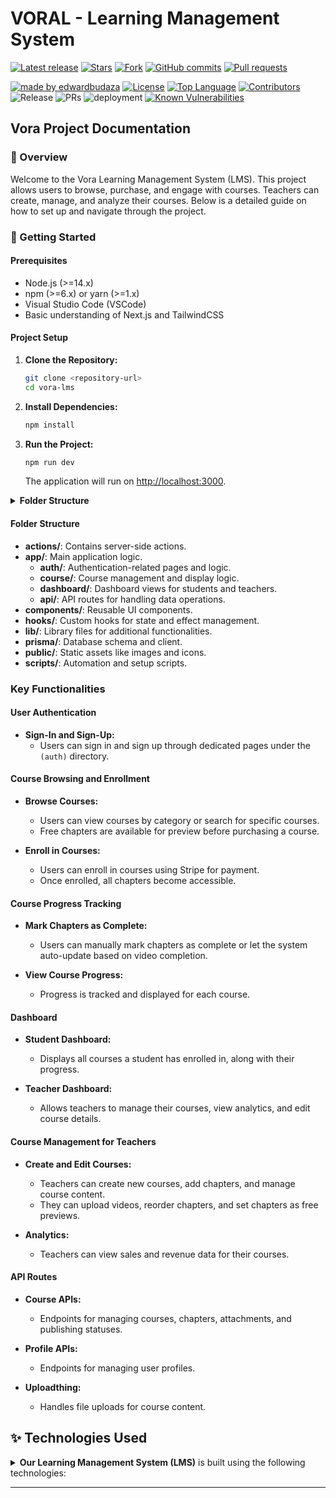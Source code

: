 # VORAL - Learning Management System

<!-- GitHub badges -->

[![Latest release](https://img.shields.io/github/v/release/edwardbudaza/vora-lms?label=Latest%20release&style=social)](https://github.com/edwardbudaza/vora-lms/releases/tag/v0.1.0)
[![Stars](https://img.shields.io/github/stars/edwardbudaza/vora-lms?style=social)](https://github.com/edwardbudaza/vora-lms/stargazers)
[![Fork](https://img.shields.io/github/forks/edwardbudaza/vora-lms?style=social)](https://github.com/edwardbudaza/vora-lms/forks)
[![GitHub commits](https://img.shields.io/github/commit-activity/t/edwardbudaza/vora-lms?style=social&logo=github)](https://github.com/edwardbudaza/vora-lms/commits)
[![Pull requests](https://img.shields.io/github/issues-pr/edwardbudaza/vora-lms?style=social&logo=github)](https://github.com/edwardbudaza/vora-lms/pulls)

[![made by edwardbudaza](https://custom-icon-badges.demolab.com/badge/made%20by%20-edwardbudaza-556bf2?logo=github&logoColor=white&labelColor=101827)](https://github.com/edwardbudaza)
[![License](https://img.shields.io/github/license/edwardbudaza/vora-lms?color=dddddd&labelColor=000000)](https://github.com/edwardbudaza/vora-lms/blob/main/LICENSE)
[![Top Language](https://img.shields.io/github/languages/top/edwardbudaza/vora-lms?logo=github&logoColor=%23007ACC&label=TypeScript)](https://www.typescriptlang.org/)
[![Contributors](https://img.shields.io/github/contributors/edwardbudaza/vora-lms?style=flat&color=orange&label=Contributors)](https://github.com/edwardbudaza/vora-lms/graphs/contributors)
![Release](https://img.shields.io/github/release/edwardbudaza/vora-lms.svg)
![PRs](https://img.shields.io/badge/PRs-welcome-ff69b4.svg?style=shields)
![deployment](https://img.shields.io/github/deployments/edwardbudaza/vora-lms/Production?logo=vercel&label=Website)
[![Known Vulnerabilities](https://snyk.io/test/github/edwardbudaza/vora-lms/badge.svg)](https://snyk.io/test/github/edwardbudaza/vora-lms)

## Vora Project Documentation

### 📝 Overview

Welcome to the Vora Learning Management System (LMS). This project allows users to browse, purchase, and engage with courses. Teachers can create, manage, and analyze their courses. Below is a detailed guide on how to set up and navigate through the project.

### 🚀 Getting Started

#### Prerequisites
- Node.js (>=14.x)
- npm (>=6.x) or yarn (>=1.x)
- Visual Studio Code (VSCode)
- Basic understanding of Next.js and TailwindCSS

#### Project Setup

1. **Clone the Repository:**
    ```sh
    git clone <repository-url>
    cd vora-lms
    ```

2. **Install Dependencies:**
    ```sh
    npm install
    ```

3. **Run the Project:**
    ```sh
    npm run dev
    ```
    The application will run on [http://localhost:3000](http://localhost:3000).


<details><summary><b>Folder Structure</b></summary>

```bash
vora-lms/
├───actions
├───app
│   ├───(auth)
│   │   └───(routes)
│   │       ├───sign-in
│   │       │   └───[[...sign-in]]     
│   │       └───sign-up
│   │           └───[[...signup]]      
│   ├───(course)
│   │   └───courses
│   │       └───[courseId]
│   │           ├───chapters
│   │           │   └───[chapterId]    
│   │           │       └───_components
│   │           └───_components        
│   ├───(dashboard)
│   │   ├───(routes)
│   │   │   ├───(root)
│   │   │   │   └───_components
│   │   │   ├───search
│   │   │   │   └───_components
│   │   │   └───teacher
│   │   │       ├───analytics
│   │   │       │   └───_components
│   │   │       ├───courses
│   │   │       │   ├───[courseId]
│   │   │       │   │   ├───chapters
│   │   │       │   │   │   └───[chapterId]
│   │   │       │   │   │       └───_components
│   │   │       │   │   └───_components
│   │   │       │   └───_components
│   │   │       ├───create
│   │   │       └───users
│   │   │           ├───[id]
│   │   │           │   └───_components
│   │   │           └───_components
│   │   └───_components
│   └───api
│       ├───courses
│       │   └───[courseId]
│       │       ├───attachments
│       │       │   └───[attachmentId]
│       │       ├───chapters
│       │       │   ├───reorder
│       │       │   └───[chapterId]
│       │       │       ├───progress
│       │       │       ├───publish
│       │       │       └───unpublish
│       │       ├───checkout
│       │       ├───publish
│       │       └───unpublish
│       ├───profile
│       │   └───[id]
│       ├───uploadthing
│       └───webhook
├───components
│   ├───modals
│   ├───providers
│   └───ui
├───hooks
├───lib
├───prisma
├───public
└───scripts
```
</details>

#### Folder Structure

- **actions/**: Contains server-side actions.
- **app/**: Main application logic.
  - **auth/**: Authentication-related pages and logic.
  - **course/**: Course management and display logic.
  - **dashboard/**: Dashboard views for students and teachers.
  - **api/**: API routes for handling data operations.
- **components/**: Reusable UI components.
- **hooks/**: Custom hooks for state and effect management.
- **lib/**: Library files for additional functionalities.
- **prisma/**: Database schema and client.
- **public/**: Static assets like images and icons.
- **scripts/**: Automation and setup scripts.

### Key Functionalities

#### User Authentication

- **Sign-In and Sign-Up:**
  - Users can sign in and sign up through dedicated pages under the `(auth)` directory.

#### Course Browsing and Enrollment

- **Browse Courses:**
  - Users can view courses by category or search for specific courses.
  - Free chapters are available for preview before purchasing a course.
  
- **Enroll in Courses:**
  - Users can enroll in courses using Stripe for payment.
  - Once enrolled, all chapters become accessible.

#### Course Progress Tracking

- **Mark Chapters as Complete:**
  - Users can manually mark chapters as complete or let the system auto-update based on video completion.
  
- **View Course Progress:**
  - Progress is tracked and displayed for each course.

#### Dashboard

- **Student Dashboard:**
  - Displays all courses a student has enrolled in, along with their progress.

- **Teacher Dashboard:**
  - Allows teachers to manage their courses, view analytics, and edit course details.

#### Course Management for Teachers

- **Create and Edit Courses:**
  - Teachers can create new courses, add chapters, and manage course content.
  - They can upload videos, reorder chapters, and set chapters as free previews.

- **Analytics:**
  - Teachers can view sales and revenue data for their courses.

#### API Routes

- **Course APIs:**
  - Endpoints for managing courses, chapters, attachments, and publishing statuses.
  
- **Profile APIs:**
  - Endpoints for managing user profiles.

- **Uploadthing:**
  - Handles file uploads for course content.



## ✨ Technologies Used

<details><summary><b>Our Learning Management System (LMS)</b> is built using the following technologies:</summary>

- [Next.js](https://nextjs.org/): Next.js is a React framework for building server-side rendered and statically generated web applications.
- [TypeScript](https://www.typescriptlang.org/): TypeScript is a typed superset of JavaScript that compiles to plain JavaScript.
- [Tailwind CSS](https://tailwindcss.com/): Tailwind CSS is a utility-first CSS framework for rapidly building custom user interfaces.
- [Chakra UI](https://chakra-ui.com/): Chakra UI is a component library that provides accessible, reusable, and composable UI components.
- [Prisma](https://www.prisma.io/): Prisma is a TypeScript-first ORM for Node.js and the browser.
- [Stripe](https://stripe.com/): Stripe is a payment processing platform used for handling course purchases.
- [Uploadthing](https://uploadthing.com/): Uploadthing is a tool used for handling file uploads, likely integrated for uploading course-related media like videos and images.
- [React](https://reactjs.org/): React is a JavaScript library for building user interfaces, used as the underlying library for Next.js.
- [Node.js](https://nodejs.org/): Node.js is a runtime environment for executing JavaScript code server-side.
- [npm](https://www.npmjs.com/): npm is a package manager for JavaScript, used for managing dependencies.
- [VSCode](https://code.visualstudio.com/): VSCode is a popular development environment, indicated by the presence of the `.vscode` directory.
- [Tailwind Intellisense](https://marketplace.visualstudio.com/items?itemName=bradlc.vscode-tailwindcss): Tailwind Intellisense is an extension for VSCode that provides autocomplete and other utilities for working with Tailwind CSS.
- [Server Components](https://nextjs.org/docs/basic-features/server-components): Server Components is a Next.js feature that allows for server-side rendering of React components.
- [Rich Text Editor](https://www.tiny.cloud/): A rich text editor used for editing descriptions and other rich text content within the platform.
- [React Player](https://github.com/CookPete/react-player): React Player is a library for handling video playback within the course chapters.
- [Confetti Animation](https://github.com/daniel-lundin/react-dom-confetti): A library used for providing visual feedback upon course completion.

</details>

---



